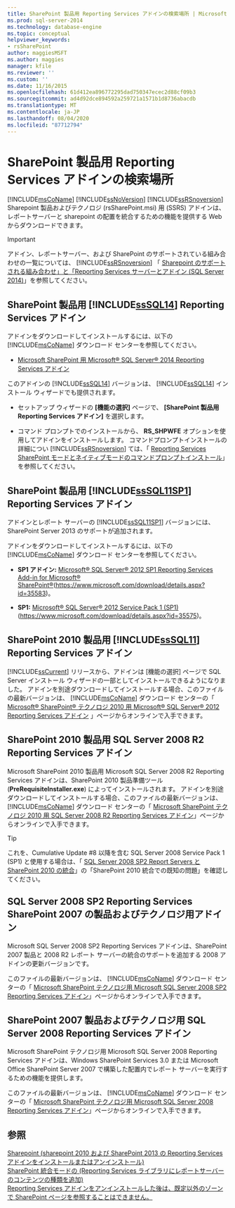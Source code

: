 ```yaml
---
title: SharePoint 製品用 Reporting Services アドインの検索場所 | Microsoft Docs
ms.prod: sql-server-2014
ms.technology: database-engine
ms.topic: conceptual
helpviewer_keywords:
- rsSharePoint
author: maggiesMSFT
ms.author: maggies
manager: kfile
ms.reviewer: ''
ms.custom: ''
ms.date: 11/16/2015
ms.openlocfilehash: 61d412ea896772295dad750347ecec2d88cf09b3
ms.sourcegitcommit: ad4d92dce894592a259721a1571b1d8736abacdb
ms.translationtype: MT
ms.contentlocale: ja-JP
ms.lasthandoff: 08/04/2020
ms.locfileid: "87712794"
---
```

# <a name="where-to-find-the-reporting-services-add-in-for-sharepoint-products"></a>SharePoint 製品用 Reporting Services アドインの検索場所

[!INCLUDE[msCoName](../../includes/msconame-md.md)] [!INCLUDE[ssNoVersion](../../includes/ssnoversion-md.md)] [!INCLUDE[ssRSnoversion](../../includes/ssrsnoversion-md.md)] Sharepoint 製品およびテクノロジ (rsSharePoint.msi) 用 (SSRS) アドインは、レポートサーバーと sharepoint の配置を統合するための機能を提供する Web からダウンロードできます。  
  
> [!IMPORTANT]  
>  アドイン、レポートサーバー、および SharePoint のサポートされている組み合わせの一覧については、 [!INCLUDE[ssRSnoversion](../../includes/ssrsnoversion-md.md)] 「 [Sharepoint のサポートされる組み合わせ」と「Reporting Services サーバーとアドイン &#40;SQL Server 2014&#41;](supported-combinations-of-sharepoint-and-reporting-services-server.md)」を参照してください。  
  
##  <a name="sssql14-reporting-services-add-in-for-sharepoint-products"></a>SharePoint 製品用 <a name="bkmk_sql14"></a> [!INCLUDE[ssSQL14](../../includes/sssql14-md.md)] Reporting Services アドイン  
 アドインをダウンロードしてインストールするには、以下の [!INCLUDE[msCoName](../../includes/msconame-md.md)] ダウンロード センターを参照してください。  
  
-   [Microsoft SharePoint 用 Microsoft® SQL Server® 2014 Reporting Services アドイン](https://www.microsoft.com/download/details.aspx?id=53162)  
  
 このアドインの [!INCLUDE[ssSQL14](../../includes/sssql14-md.md)] バージョンは、 [!INCLUDE[ssSQL14](../../includes/sssql14-md.md)] インストール ウィザードでも提供されます。  
  
-   セットアップ ウィザードの **[機能の選択]** ページで、 **[SharePoint 製品用 Reporting Services アドイン]** を選択します。  
  
-   コマンド プロンプトでのインストールから、 **RS_SHPWFE** オプションを使用してアドインをインストールします。 コマンドプロンプトインストールの詳細につい [!INCLUDE[ssRSnoversion](../../includes/ssrsnoversion-md.md)] ては、「 [Reporting Services SharePoint モードとネイティブモードのコマンドプロンプトインストール](install-reporting-services-at-the-command-prompt.md)」を参照してください。  
  
##  <a name="sssql11sp1-reporting-services-add-in-for-sharepoint-products"></a>SharePoint 製品用 <a name="bkmk_sql11sp1"></a> [!INCLUDE[ssSQL11SP1](../../includes/sssql11sp1-md.md)] Reporting Services アドイン  
 アドインとレポート サーバーの [!INCLUDE[ssSQL11SP1](../../includes/sssql11sp1-md.md)] バージョンには、SharePoint Server 2013 のサポートが追加されます。  
  
 アドインをダウンロードしてインストールするには、以下の [!INCLUDE[msCoName](../../includes/msconame-md.md)] ダウンロード センターを参照してください。  
  
-   **SP1 アドイン:**  [Microsoft® SQL Server® 2012 SP1 Reporting Services Add-in for Microsoft® SharePoint®](https://www.microsoft.com/download/details.aspx?id=35583)(https://www.microsoft.com/download/details.aspx?id=35583)。  
  
-   **SP1:**  [Microsoft® SQL Server® 2012 Service Pack 1 (SP1)](https://www.microsoft.com/download/details.aspx?id=35575) (https://www.microsoft.com/download/details.aspx?id=35575)。  
  
##  <a name="sssql11-reporting-services-add-in-for-sharepoint-2010-products"></a>SharePoint 2010 製品用 <a name="bkmk_sql11"></a> [!INCLUDE[ssSQL11](../../includes/sssql11-md.md)] Reporting Services アドイン  
 [!INCLUDE[ssCurrent](../../includes/sscurrent-md.md)] リリースから、アドインは [機能の選択] ページで SQL Server インストール ウィザードの一部としてインストールできるようになりました。 アドインを別途ダウンロードしてインストールする場合、このファイルの最新バージョンは、 [!INCLUDE[msCoName](../../includes/msconame-md.md)] ダウンロード センターの「 [Microsoft® SharePoint® テクノロジ 2010 用 Microsoft® SQL Server® 2012 Reporting Services アドイン](https://go.microsoft.com/fwlink/?LinkID=207242) 」ページからオンラインで入手できます。  
  
##  <a name="sql-server-2008-r2-reporting-services-add-in-for-sharepoint-2010-products"></a><a name="bkmk_sql2008r2"></a>SharePoint 2010 製品用 SQL Server 2008 R2 Reporting Services アドイン  
 Microsoft SharePoint 2010 製品用 Microsoft SQL Server 2008 R2 Reporting Services アドインは、SharePoint 2010 製品準備ツール (**PreRequisiteInstaller.exe**) によってインストールされます。 アドインを別途ダウンロードしてインストールする場合、このファイルの最新バージョンは、 [!INCLUDE[msCoName](../../includes/msconame-md.md)] ダウンロード センターの「 [Microsoft SharePoint テクノロジ 2010 用 SQL Server 2008 R2 Reporting Services アドイン](https://www.microsoft.com/download/details.aspx?id=622)」ページからオンラインで入手できます。  
  
> [!TIP]  
>  これを、Cumulative Update #8 以降を含む SQL Server 2008 Service Pack 1 (SP1) と使用する場合は、「 [SQL Server 2008 SP2 Report Servers と SharePoint 2010 の統合](https://technet.microsoft.com/library/ff946055%28SQL.100%29.aspx)」の「SharePoint 2010 統合での既知の問題」を確認してください。  
  
##  <a name="sql-server-2008-sp2-reporting-services-add-in-for-sharepoint-2007-products-and-technologies"></a><a name="bkmk_sql2008sp2"></a>SQL Server 2008 SP2 Reporting Services SharePoint 2007 の製品およびテクノロジ用アドイン  
 Microsoft SQL Server 2008 SP2 Reporting Services アドインは、SharePoint 2007 製品と 2008 R2 レポート サーバーの統合のサポートを追加する 2008 アドインの更新バージョンです。  
  
 このファイルの最新バージョンは、 [!INCLUDE[msCoName](../../includes/msconame-md.md)] ダウンロード センターの「 [Microsoft SharePoint テクノロジ用 Microsoft SQL Server 2008 SP2 Reporting Services アドイン](https://www.microsoft.com/download/details.aspx?id=43344)」ページからオンラインで入手できます。  
  
##  <a name="sql-server-2008-reporting-services-add-in-for-sharepoint-2007-products-and-technologies"></a><a name="bkmk_sql2008"></a>SharePoint 2007 製品およびテクノロジ用 SQL Server 2008 Reporting Services アドイン  
 Microsoft SharePoint テクノロジ用 Microsoft SQL Server 2008 Reporting Services アドインは、Windows SharePoint Services 3.0 または Microsoft Office SharePoint Server 2007 で構築した配置内でレポート サーバーを実行するための機能を提供します。  
  
 このファイルの最新バージョンは、 [!INCLUDE[msCoName](../../includes/msconame-md.md)] ダウンロード センターの「 [Microsoft SharePoint テクノロジ用 Microsoft SQL Server 2008 Reporting Services アドイン](https://www.microsoft.com/download/details.aspx?id=622)」ページからオンラインで入手できます。  
  
## <a name="see-also"></a>参照  
 [Sharepoint &#40;sharepoint 2010 および SharePoint 2013 の Reporting Services アドインをインストールまたはアンインストール&#41;](install-or-uninstall-the-reporting-services-add-in-for-sharepoint.md)   
 [SharePoint 統合モードの &#40;Reporting Services ライブラリにレポートサーバーのコンテンツの種類を追加&#41;](../add-reporting-services-content-types-to-a-sharepoint-library.md)   
 [Reporting Services アドインをアンインストールした後は、既定以外のゾーンで SharePoint ページを参照することはできません。](https://support.microsoft.com/kb/2009212)  
  
  
